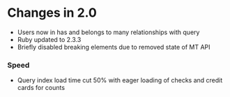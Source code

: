 # Changes in 2.0

* Users now in has and belongs to many relationships with query
* Ruby updated to 2.3.3
* Briefly disabled breaking elements due to removed state of MT API

### Speed

* Query index load time cut 50% with eager loading of checks and credit cards for counts
